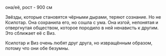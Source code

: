 она/её, рост - 900 см

Звёзды, которые становятся чёрными дырами, теряют сознание. Но не Ксилотар. Она сохранила его, но сошла с ума. Она изгой, непонятая и отвергнутая обществом, которое породило в ней ненависть к другим. Это сближает её с Виз.

Ксилотар и Виз очень любят друг друга, но извращённым образом, потому что они обе безумны.